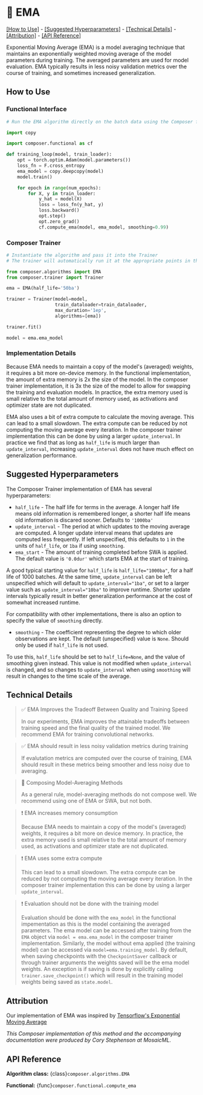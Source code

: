 # 🚚 EMA

[\[How to Use\]](#how-to-use) - [\[Suggested Hyperparameters\]](#suggested-hyperparameters) - [\[Technical Details\]](#technical-details) - [\[Attribution\]](#attribution) - [\[API Reference\]](#api-reference)

Exponential Moving Average (EMA) is a model averaging technique that maintains an exponentially weighted moving average of the model parameters during training. The averaged parameters are used for model evaluation. EMA typically results in less noisy validation metrics over the course of training, and sometimes increased generalization.

## How to Use

### Functional Interface

```python
# Run the EMA algorithm directly on the batch data using the Composer functional API

import copy

import composer.functional as cf

def training_loop(model, train_loader):
    opt = torch.optim.Adam(model.parameters())
    loss_fn = F.cross_entropy
    ema_model = copy.deepcopy(model)
    model.train()

    for epoch in range(num_epochs):
        for X, y in train_loader:
            y_hat = model(X)
            loss = loss_fn(y_hat, y)
            loss.backward()
            opt.step()
            opt.zero_grad()
            cf.compute_ema(model, ema_model, smoothing=0.99)
```

### Composer Trainer

<!--pytest.mark.gpu-->
<!--
```python
from torch.utils.data import DataLoader
from tests.common import RandomClassificationDataset, SimpleModel

model = SimpleModel()
train_dataloader = DataLoader(RandomClassificationDataset())
eval_dataloader = DataLoader(RandomClassificationDataset())
```
-->
<!--pytest-codeblocks:cont-->
```python
# Instantiate the algorithm and pass it into the Trainer
# The trainer will automatically run it at the appropriate points in the training loop

from composer.algorithms import EMA
from composer.trainer import Trainer

ema = EMA(half_life='50ba')

trainer = Trainer(model=model,
                  train_dataloader=train_dataloader,
                  max_duration='1ep',
                  algorithms=[ema])

trainer.fit()

model = ema.ema_model
```

### Implementation Details

Because EMA needs to maintain a copy of the model's (averaged) weights, it requires a bit more on-device memory. In the functional implementation, the amount of extra memory is 2x the size of the model. In the composer trainer implementation, it is 3x the size of the model to allow for swapping the training and evaluation models. In practice, the extra memory used is small relative to the total amount of memory used, as activations and optimizer state are not duplicated.

EMA also uses a bit of extra compute to calculate the moving average. This can lead to a small slowdown. The extra compute can be reduced by not computing the moving average every iteration. In the composer trainer implementation this can be done by using a larger `update_interval`. In practice we find that as long as `half_life` is much larger than `update_interval`, increasing `update_interval` does not have much effect on generalization performance.

## Suggested Hyperparameters

The Composer Trainer implementation of EMA has several hyperparameters:

- `half_life` - The half life for terms in the average. A longer half life means old information is remembered longer, a shorter half life means old information is discared sooner. Defaults to `'1000ba'`
- `update_interval` - The period at which updates to the moving average are computed. A longer update interval means that updates are computed less frequently. If left unspecified, this defaults to `1` in the units of `half_life`, or `1ba` if using `smoothing`.
- `ema_start` -  The amount of training completed before SWA is applied. The default value is `'0.0dur'` which starts EMA at the start of training.

A good typical starting value for `half_life` is `half_life="1000ba"`, for a half life of 1000 batches. At the same time, `update_interval` can be left unspecified which will default to `update_interval="1ba"`, or set to a larger value such as `update_interval="10ba"` to improve runtime. Shorter update intervals typically result in better generalization performance at the cost of somewhat increased runtime.

For compatibility with other implementations, there is also an option to specify the value of `smoothing` directly.

- `smoothing` - The coefficient representing the degree to which older observations are kept. The default (unspecified) value is `None`. Should only be used if `half_life` is not used.

To use this, `half_life` should be set to `half_life=None`, and the value of smoothing given instead. This value is not modified when `update_interval` is changed, and so changes to `update_interval` when using `smoothing` will result in changes to the time scale of the average.


## Technical Details

> ✅ EMA Improves the Tradeoff Between Quality and Training Speed
>
> In our experiments, EMA improves the attainable tradeoffs between training speed and the final quality of the trained model.
> We recommend EMA for training convolutional networks.

>  ✅ EMA should result in less noisy validation metrics during training
>
> If evalutation metrics are computed over the course of training, EMA should result in these metrics being smoother and less noisy due to averaging.

> 🚧 Composing Model-Averaging Methods
>
> As a general rule, model-averaging methods do not compose well. We recommend using one
> of EMA or SWA, but not both.

> ❗ EMA increases memory consumption
>
> Because EMA needs to maintain a copy of the model's (averaged) weights, it requires a bit more on device memory. In practice, the extra memory used is small relative to the total amount of memory used, as activations and optimizer state are not duplicated.

> ❗ EMA uses some extra compute
>
>This can lead to a small slowdown. The extra compute can be reduced by not computing the moving average every iteration. In the composer trainer implementation this can be done by using a larger `update_interval`.

> ❗ Evaluation should not be done with the training model
>
> Evaluation should be done with the `ema_model` in the functional impementation as this is the model containing the averaged parameters. The ema model can be accessed after training from the `EMA` object via `model = ema.ema_model` in the composer trainer implementation. Similarly, the model without ema applied (the training model) can be accessed via `model=ema.training_model`. By default, when saving checkpoints with the `CheckpointSaver` callback or through trainer arguments the weights saved will be the ema model weights. An exception is if saving is done by explicitly calling `trainer.save_checkpoint()` which will result in the training model weights being saved as `state.model`.


## Attribution

Our implementation of EMA was inspired by [Tensorflow's Exponential Moving Average](https://www.tensorflow.org/api_docs/python/tf/train/ExponentialMovingAverage)

*This Composer implementation of this method and the accompanying documentation were produced by Cory Stephenson at MosaicML.*

## API Reference

**Algorithm class:** {class}`composer.algorithms.EMA`

**Functional:** {func}`composer.functional.compute_ema`

